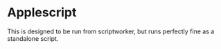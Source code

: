 Applescript
===========

This is designed to be run from scriptworker, but runs perfectly fine as a standalone script.
